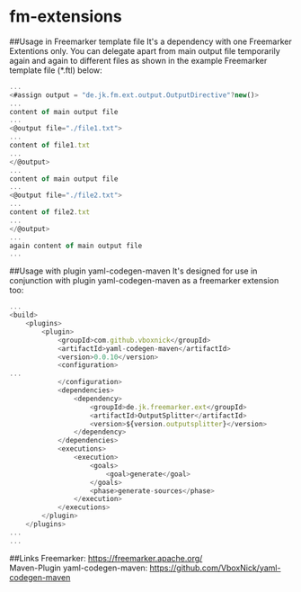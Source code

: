 # fm-extensions

##Usage in Freemarker template file
It's a dependency with one Freemarker Extentions only.
You can delegate apart from main output file temporarily again and again to different  files as shown in the example Freemarker template file (*.ftl) below:
```javascript
...
<#assign output = "de.jk.fm.ext.output.OutputDirective"?new()>
...
content of main output file
...
<@output file="./file1.txt">
...
content of file1.txt
...
</@output>
...
content of main output file
...
<@output file="./file2.txt">
...
content of file2.txt
...
</@output>
...
again content of main output file
...
```

##Usage with plugin yaml-codegen-maven
It's designed for use in conjunction with plugin yaml-codegen-maven as a freemarker extension too:
```javascript
...
<build>
	<plugins>
		<plugin>
			<groupId>com.github.vboxnick</groupId>
			<artifactId>yaml-codegen-maven</artifactId>
			<version>0.0.10</version>
			<configuration>
...
			</configuration>
			<dependencies>
				<dependency>
					<groupId>de.jk.freemarker.ext</groupId>
					<artifactId>OutputSplitter</artifactId>
					<version>${version.outputsplitter}</version>
				</dependency>
			</dependencies>
			<executions>
				<execution>
					<goals>
						<goal>generate</goal>
					</goals>
					<phase>generate-sources</phase>
				</execution>
			</executions>
		</plugin>
	</plugins>
...    
...
```
##Links
Freemarker: https://freemarker.apache.org/  
Maven-Plugin yaml-codegen-maven: https://github.com/VboxNick/yaml-codegen-maven
